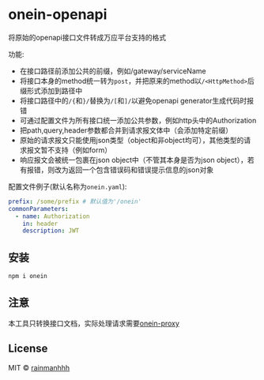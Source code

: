 
# onein-openapi

将原始的openapi接口文件转成万应平台支持的格式

功能:

- 在接口路径前添加公共的前缀，例如/gateway/serviceName
- 将接口本身的method统一转为`post`，并把原来的method以`/<HttpMethod>`后缀形式添加到路径中
- 将接口路径中的`/{`和`}/`替换为`/[`和`]/`以避免openapi generator生成代码时报错
- 可通过配置文件为所有接口统一添加公共参数，例如http头中的Authorization 
- 把path,query,header参数都合并到请求报文体中（会添加特定前缀）
- 原始的请求报文只能使用json类型（object和非object均可），其他类型的请求报文暂不支持（例如form）
- 响应报文会被统一包裹在json object中（不管其本身是否为json object），若有报错，则改为返回一个包含错误码和错误提示信息的json对象

配置文件例子(默认名称为`onein.yaml`):
```yaml
prefix: /some/prefix # 默认值为'/onein'
commonParameters:
  - name: Authorization
    in: header
    description: JWT
```

## 安装

```bash
npm i onein
```

## 注意
本工具只转换接口文档，实际处理请求需要[onein-proxy](https://github.com/rainmanhhh/onein-proxy) 

## License

MIT &copy; [rainmanhhh](https://github.com/rainmanhhh)

